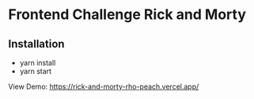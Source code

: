 # Frontend Challenge Rick and Morty

## Installation

- yarn install
- yarn start

View Demo: https://rick-and-morty-rho-peach.vercel.app/
